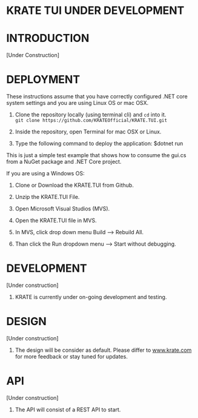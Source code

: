 # KRATE TUI UNDER DEVELOPMENT


# INTRODUCTION
[Under Construction]

# DEPLOYMENT

These instructions assume that you have correctly configured .NET core system settings and you are using Linux OS or mac OSX.

1. Clone the repository locally (using terminal cli) and `cd` into it. \
`git clone https://github.com/KRATEOfficial/KRATE.TUI.git`

2. Inside the repository, open Terminal for mac OSX or Linux. 
3. Type the following command to deploy the application:
$dotnet run

This is just a simple test example that shows how to consume
the gui.cs from a NuGet package and .NET Core project.

If you are using a Windows OS:

1. Clone or Download the KRATE.TUI from Github.

2. Unzip the KRATE.TUI File.

3. Open Microsoft Visual Studios (MVS).

4. Open the KRATE.TUI file in MVS.

5. In MVS, click drop down menu Build --> Rebuild All.

6. Than click the Run dropdown menu --> Start without debugging. 


# DEVELOPMENT
[Under construction]

1. KRATE is currently under on-going development and testing.

# DESIGN
[Under construction]

1. The design will be consider as default. Please differ to www.krate.com for more feedback or stay tuned for updates.

# API
[Under construction]

1. The API will consist of a REST API to start. 
